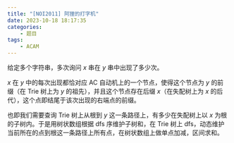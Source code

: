 ```yaml
---
title: "[NOI2011] 阿狸的打字机"
date: 2023-10-18 18:17:35
categories:
    - 题目
tags:
    - ACAM
---
```

给定多个字符串，多次询问 $x$ 串在 $y$ 串中出现了多少次。

$x$ 在 $y$ 中的每次出现都恰对应 AC 自动机上的一个节点，使得这个节点为 $y$ 的前缀（在 Trie 树上为 $y$ 的祖先），并且这个节点存在后缀 $x$（在失配树上为 $x$ 的后代），这个点即结尾于该次出现的右端点的前缀。

也即我们需要查询 Trie 树上从根到 $y$ 这一条路径上，有多少在失配树上以 $x$ 为根的子树内。于是用树状数组根据 dfs 序维护子树和，在 Trie 树上 dfs，动态维护当前所在的点到根这一条路径上所有点，在树状数组上做单点加减，区间求和。
